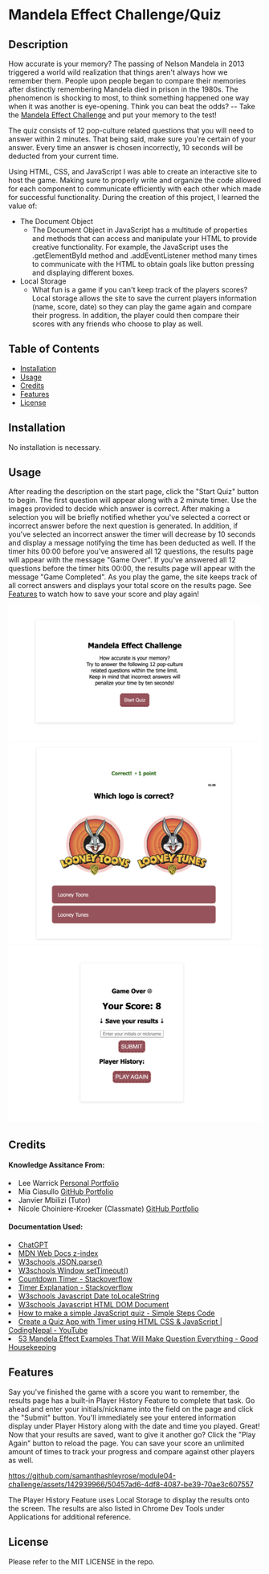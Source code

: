 # Mandela Effect Challenge/Quiz

## Description

How accurate is your memory? The passing of Nelson Mandela in 2013 triggered a world wild realization that things aren't always how we remember them. People upon people began to compare their memories after distinctly remembering Mandela died in prison in the 1980s. The phenomenon is shocking to most, to think something happened one way when it was another is eye-opening. Think you can beat the odds? -- Take the <link><a href="https://samanthashleyrose.github.io/Mandela-Effect-Challenge/">Mandela Effect Challenge</a></link> and put your memory to the test!  

The quiz consists of 12 pop-culture related questions that you will need to answer within 2 minutes. That being said, make sure you're certain of your answer. Every time an answer is chosen incorrectly, 10 seconds will be deducted from your current time.

Using HTML, CSS, and JavaScript I was able to create an interactive site to host the game. Making sure to properly write and organize the code allowed for each component to communicate efficiently with each other which made for successful functionality. During the creation of this project, I learned the value of:

- The Document Object
    - The Document Object in JavaScript has a multitude of properties and methods that can access and manipulate your HTML to provide creative functionality. For example, the JavaScript uses the .getElementById method and .addEventListener method many times to communicate with the HTML to obtain goals like button pressing and displaying different boxes.
- Local Storage
    - What fun is a game if you can't keep track of the players scores? Local storage allows the site to save the current players information (name, score, date) so they can play the game again and compare their progress. In addition, the player could then compare their scores with any friends who choose to play as well. 


## Table of Contents

- [Installation](#installation)
- [Usage](#usage)
- [Credits](#credits)
- [Features](#features)
- [License](#license)

## Installation

No installation is necessary.

## Usage

After reading the description on the start page, click the "Start Quiz" button to begin. The first question will appear along with a 2 minute timer. Use the images provided to decide which answer is correct. After making a selection you will be briefly notified whether you've selected a correct or incorrect answer before the next question is generated. In addition, if you've selected an incorrect answer the timer will decrease by 10 seconds and display a message notifying the time has been deducted as well. If the timer hits 00:00 before you've answered all 12 questions, the results page will appear with the message "Game Over". If you've answered all 12 questions before the timer hits 00:00, the results page will appear with the message "Game Completed". As you play the game, the site keeps track of all correct answers and displays your total score on the results page. See [Features](#features) to watch how to save your score and play again!


![Example screenshot of start page](./assets/images/start-box-example.png)
![Example screenshot of question page](./assets/images/question-box-example.png)
![Example screenshot of results page](./assets/images/results-box-example.png)

## Credits

#### Knowledge Assitance From:
<li>Lee Warrick <link><a href="https://leewarrick.com/">Personal Portfolio</a></link></li>
<li>Mia Ciasullo <link><a href="https://github.com/miacias">GitHub Portfolio</a></link></li>
<li>Janvier Mbilizi (Tutor)
<li>Nicole Choiniere-Kroeker (Classmate) <link><a href="https://github.com/nchoin">GitHub Portfolio</a></link></li>

#### Documentation Used:

<li><link><a href="https://chat.openai.com/">ChatGPT</a></link></li>
<li><link><a href="https://developer.mozilla.org/en-US/docs/Web/CSS/z-index">MDN Web Docs z-index</a></link></li>
<li><link><a href="https://www.w3schools.com/js/js_json_parse.asp">W3schools JSON.parse()</a></link></li>
<li><link><a href="https://www.w3schools.com/jsref/met_win_settimeout.asp">W3schools Window setTimeout()</a></link></li>
<li><link><a href="https://stackoverflow.com/questions/20618355/how-to-write-a-countdown-timer-in-javascript"> Countdown Timer - Stackoverflow</a></link></li>
<li><link><a href="https://stackoverflow.com/questions/40723239/i-need-some-explanation-for-some-of-this-code"> Timer Explanation - Stackoverflow</a></link></li>
<li><link><a href="https://www.w3schools.com/jsref/jsref_tolocalestring.asp">W3schools Javascript Date toLocaleString</a></link></li>
<li><link><a href="https://www.w3schools.com/js/js_htmldom_document.asp">W3schools Javascript HTML DOM Document</a></link></li>
<li><link><a href="https://simplestepscode.com/javascript-quiz-tutorial/">How to make a simple JavaScript quiz - Simple Steps Code</a></link></li>
<li><link><a href="https://www.youtube.com/watch?v=WUBhpSRS_fk">Create a Quiz App with Timer using HTML CSS & JavaScript | CodingNepal - YouTube</a></link></li>
<li><link><a href="https://www.goodhousekeeping.com/life/entertainment/g28438966/mandela-effect-examples/?utm_source=google&utm_medium=cpc&utm_campaign=arb_ga_ghk_d_bm_prog_org_us_g28438966&gclid=CjwKCAjwvfmoBhAwEiwAG2tqzEm3ILlTVFh9cMIXKPhYzc6PSgRWb6MrEcwgHy8IygZhuaA6ZZ4rTxoCr_cQAvD_BwE">53 Mandela Effect Examples That Will Make Question Everything - Good Housekeeping</a></link></li>

## Features

Say you've finished the game with a score you want to remember, the results page has a built-in Player History Feature to complete that task. Go ahead and enter your initials/nickname into the field on the page and click the "Submit" button. You'll immediately see your entered information display under Player History along with the date and time you played. Great! Now that your results are saved, want to give it another go? Click the "Play Again" button to reload the page. You can save your score an unlimited amount of times to track your progress and compare against other players as well. 

https://github.com/samanthashleyrose/module04-challenge/assets/142939966/50457ad6-4df8-4087-be39-70ae3c607557

The Player History Feature uses Local Storage to display the results onto the screen. The results are also listed in Chrome Dev Tools under Applications for additional reference.

## License

Please refer to the MIT LICENSE in the repo.
